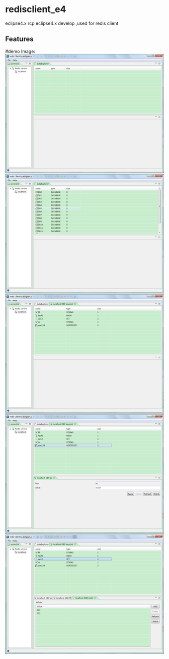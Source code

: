 # redisclient_e4
eclipse4.x rcp eclipse4.x develop ,used for redis client

## Features
#demo Image:
	![My code](https://github.com/qq123zhz/redisclient_e4/blob/master/redisClient.png)
	![My code](https://github.com/qq123zhz/redisclient_e4/blob/master/redisClient2.png)
	![My code](https://github.com/qq123zhz/redisclient_e4/blob/master/redisClient3.png)
	![My code](https://github.com/qq123zhz/redisclient_e4/blob/master/redisClient4.png)
	![My code](https://github.com/qq123zhz/redisclient_e4/blob/master/redisClient5.png)